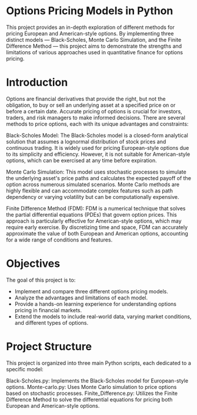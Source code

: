 # Options Pricing Models in Python
This project provides an in-depth exploration of different methods for pricing European and American-style options. By implementing three distinct models — Black-Scholes, Monte Carlo Simulation, and the Finite Difference Method — this project aims to demonstrate the strengths and limitations of various approaches used in quantitative finance for options pricing.

# Introduction
Options are financial derivatives that provide the right, but not the obligation, to buy or sell an underlying asset at a specified price on or before a certain date. Accurate pricing of options is crucial for investors, traders, and risk managers to make informed decisions. There are several methods to price options, each with its unique advantages and constraints:

Black-Scholes Model: The Black-Scholes model is a closed-form analytical solution that assumes a lognormal distribution of stock prices and continuous trading. It is widely used for pricing European-style options due to its simplicity and efficiency. However, it is not suitable for American-style options, which can be exercised at any time before expiration.

Monte Carlo Simulation: This model uses stochastic processes to simulate the underlying asset's price paths and calculates the expected payoff of the option across numerous simulated scenarios. Monte Carlo methods are highly flexible and can accommodate complex features such as path dependency or varying volatility but can be computationally expensive.

Finite Difference Method (FDM): FDM is a numerical technique that solves the partial differential equations (PDEs) that govern option prices. This approach is particularly effective for American-style options, which may require early exercise. By discretizing time and space, FDM can accurately approximate the value of both European and American options, accounting for a wide range of conditions and features.

# Objectives
The goal of this project is to:

- Implement and compare three different options pricing models.
- Analyze the advantages and limitations of each model.
- Provide a hands-on learning experience for understanding options pricing in financial markets.
- Extend the models to include real-world data, varying market conditions, and different types of options.

# Project Structure
This project is organized into three main Python scripts, each dedicated to a specific model:

Black-Scholes.py: Implements the Black-Scholes model for European-style options.
Monte-carlo.py: Uses Monte Carlo simulation to price options based on stochastic processes.
Finite_Difference.py: Utilizes the Finite Difference Method to solve the differential equations for pricing both European and American-style options.
